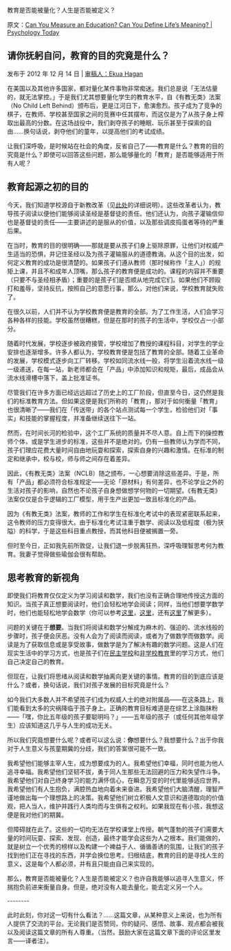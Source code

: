 教育是否能被量化？人生是否能被定义？

原文：[Can You Measure an Education? Can You Define Life’s Meaning? | Psychology Today](https://www.psychologytoday.com/us/blog/freedom-learn/201212/can-you-measure-education-can-you-define-life-s-meaning)

## 请你抚躬自问，教育的目的究竟是什么？

发布于 2012 年 12 月 14 日 | [审稿人：Ekua Hagan](https://www.psychologytoday.com/us/docs/editorial-process)

在美国以及其他许多国家，都对量化某件事物非常痴迷。我们总是说「无法估量的，就无法掌控。」于是我们尤其想要量化学生的教育水平，自《有教无类》法案（No Child Left Behind）颁布后，更是江河日下，愈演愈烈。孩子成为了竞争的棋子，在教师、学校甚至国家之间的竞赛中任其摆布，而这仅是为了从孩子身上榨取出最高的分数。在这场战役中，我们剥夺孩子的睡眠、玩乐甚至于探索的自由……换句话说，剥夺他们的童年，以提高他们的考试成绩。

让我们深呼吸，是时候站在社会的角度，反省自己了——教育是什么？教育的目的究竟是什么？即使可以回答这些问题，那么能够量化的「教育」是否能够适用于所有人呢？

## 教育起源之初的目的

今天，我们知道学校源自于新教改革（见[此处](https://www.psychologytoday.com/us/blog/freedom-learn/200808/brief-history-education)的详细说明）。这些改革者认为，教导孩子阅读以便他们能够阅读圣经是基督徒的责任。他们还认为，向孩子灌输信仰也是基督徒的责任——主要讲述的是服从的价值，以及那些调皮捣蛋者等待的严重后果。

在当时，教育的目的很明确——那就是要从孩子们身上驱除原罪，让他们对权威产生适当的恐惧，并记住圣经以及为孩子灌输服从的道德教诲。从这个目的出发，如何定义教育的成功是很清楚的。如果孩子们遵从教师（那时候称作「主人」）的规矩上课，并且不和成年人顶嘴，那么孩子的教育便是成功的。课程的内容并不重要（只要不与圣经相矛盾）；重要的是孩子们是否顺从地完成它们。如果他们不顾殴打和羞辱，坚持反抗，按照自己的意愿行事，那么，对他们来说，学校教育就失败了。

在很久以前，人们并不认为学校教育便是教育的全部。为了工作生活，人们会学习各种各样的技能。学校虽然很糟糕，但是在那时的孩子的生活中，学校仅占一小部分。

随着时代发展，学校逐步被政府接管，学校增加了教授的课程科目，对学生的学业安排也逐渐增多。许多人都认为，学校教育便是包括了教育的全部。随着工业革命的发展，学校模式逐步向工厂转移。学校如同流水线一般，将学生沿着流水线一级一级递送，在每一站，新老师都会在「产品」中添加知识和规矩，最后，成品会从流水线滑槽中落下，盖上批准证书。

尽管我们在许多方面已经远远超过了历史上的工厂阶段，但直至今日，这仍然是我们的标准教育方法。但如果这便是我们所称的「教育」，那对于如何衡量「教育」也很清晰了——我们在「传送带」的各个站点测试每一个学生，检验他们对「事实」和技能的掌握程度，并准备继续送往下一站。

然而，在时间长河的检验中，这个工厂系统的质量并不尽人意。自上而下的操控教师个体，或是学生进步的标准，这些并不是绝对的。仍有一些教师认为学而不同，孩子们理应花费大量时间自由地玩耍和探索，探索自身的兴趣和激情。在标准的制定和继承中，校与校，师与师之间存在着差异。

因此，《有教无类》法案（NCLB）随之颁布，一心想要消除这些差异。于是，所有「产品」都必须符合标准规定——无论「原材料」有何差异，也不论学业之外的生活对孩子的影响，自然也不论孩子自身想做想学何物的一切期望。《有教无类》法案仅仅是合乎逻辑的工厂模型，用于生产出更加一致且标准化的产品。

因为《有教无类》法案，教师的工作和学生在标准化考试中的表现紧密联系起来，这令教师的压力变得很大。由于标准化考试注重于数学、阅读以及低程度（极为狭隘）的科学，于是这些科目重点教授，而其他科目便被搁置一旁。

但时至今日，正如我先前所敦促，让我们退一步脱离狂热，深呼吸理智思考何为教育。我妻子觉得做些瑜伽会很有帮助。

## 思考教育的新视角

即使我们将教育仅仅定义为学习阅读和数学，我们也没有正确合理地传授这方面的知识。当孩子真正想要阅读时，他们会轻松地学会阅读；同样，当他们想要学数学时，他们也能轻松地学会数学（你可以参考[这里](https://www.psychologytoday.com/us/blog/freedom-learn/201002/children-teach-themselves-read)，[这里](http://www.psychologytoday.com/blog/freedom-learn/201003/when-less-is-more-the-case-teaching-less-math-in-schools)，还有[这里](https://www.psychologytoday.com/us/blog/freedom-learn/201004/kids-learn-math-easily-when-they-control-their-own-learning)了解更多）。

问题的关键在于**想要**。当我们将阅读和数学分解成为麻木的、强迫的、流水线般的步骤时，孩子便会厌恶。没有人会为了阅读而阅读，或者为了做数学而做数学。阅读是为了获取信息或是享受故事，做数学是为了解决有趣的数学问题。这是人们在现实生活中的学习方式，也是孩子们在[民主学校](https://www.psychologytoday.com/us/blog/freedom-learn/200808/children-educate-themselves-iv-lessons-sudbury-valley)和[非学校教育](https://www.psychologytoday.com/us/blog/freedom-learn/201202/the-benefits-unschooling-report-i-large-survey)里的学习方式，他们自己决定自己的教育。

但现在，让我们将思绪从阅读和数学抽离向更关键的事情。教育的目的到底应该是什么？或者，换句话说，我们对孩子发展的目标究竟是什么？

如今我们大多数人并不希望孩子们成为权威人士的绝对附属品——在这条路上，我们能看到太多的灾祸降临于孩子身上。正确的教育目标难道是在综艺上涂脂抹粉——「嘿，你比五年级的孩子要聪明吗？」——五年级的孩子（或任何其他年级学生）应该知道这几乎与人生的成功无关。

所以我们究竟想要什么呢？或者可以这么说：**你**想要什么？我想要什么？出于你我对于人生意义与孩童期冀的分歧，我们的答案很可能不一致。

我希望他们能够主宰人生，成为想要成为的人。我希望他们幸福，同时也能为他人追寻幸福。我希望他们坚韧不拔，勇于同人生那些无法回避的压力和失望作斗争。我希望他们对自己终身学习的能力满怀信心，在瞬息万变的时代里能够适应世界。我希望他们有人生抱负，满腔热血地向着未来奋进。我希望他们大脑清醒，理智严谨地做出每一个理想路上的决策。我希望他们树立积极人文意识和道德取向的价值观，把人当人，维护并践行人类均而与生俱有之权利。如果我现在有小孩，我想这便是我对他们的期冀。

但障碍就在此了。这些的一切均无法在学校课堂上传授。朝气蓬勃的孩子们需要大量的时间玩耍、探索、发现、创造，最终才能学会这些为人之根本。我们能做的，就是树立一个优秀的榜样以及构建一个裨益于人、循循善诱的氛围，让我们的孩子找到他们正在寻找的东西，并学会换位思考。归根结底，教育的目的是寻找人生的意义，这是每个人都必须，并有且只能由自己来实现的。

那么，教育是否能被量化？人生是否能被定义？也许自我能够以追寻人生意义，怀揣抱负前进来衡量自身。但是，绝对没有人能去量化，能去定义另一个人。

\--------

此时此刻，你对这一切有什么看法？……这篇文章，从某种意义上来说，也为所有人提供了交流的平台。无论我们是否赞同，你的疑问、感悟、故事、观点都会被我以及阅读这篇文章的所有人尊重。（当然，鼓励大家在这篇文章下面的评论区里发言——译者注）。
